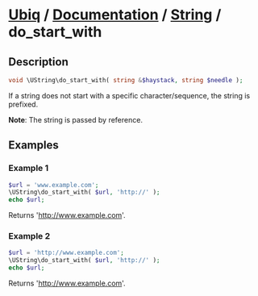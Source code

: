 [Ubiq](https://github.com/Pixel418/Ubiq#readme) / [Documentation](../index.md#readme) / [String](../index.md#string) / do_start_with
======


Description
-------- 

```php
void \UString\do_start_with( string &$haystack, string $needle );
```

If a string does not start with a specific character/sequence, the string is prefixed.

**Note**: The string is passed by reference.



Examples
--------

### Example 1

```php
$url = 'www.example.com';
\UString\do_start_with( $url, 'http://' );
echo $url;
```
Returns 'http://www.example.com'.

### Example 2

```php
$url = 'http://www.example.com';
\UString\do_start_with( $url, 'http://' );
echo $url;
```
Returns 'http://www.example.com'.
